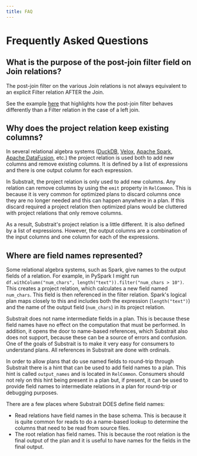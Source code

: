 ```yaml
---
title: FAQ
---
```


# Frequently Asked Questions

## What is the purpose of the post-join filter field on Join relations?

The post-join filter on the various Join relations is not always equivalent to an explicit Filter relation AFTER the Join.

See the example [here](https://facebookincubator.github.io/velox/develop/joins.html#hash-join-implementation) that highlights how the post-join filter behaves differently than a Filter relation in the case of a left join.

## Why does the project relation keep existing columns?

In several relational algebra systems ([DuckDB](https://duckdb.org/), [Velox](https://velox-lib.io/), [Apache Spark](https://spark.apache.org/), [Apache DataFusion](https://datafusion.apache.org/), etc.) the project relation is used both
to add new columns and remove existing columns. It is defined by a list of expressions and there is one output
column for each expression.

In Substrait, the project relation is only used to add new columns. Any relation can remove columns by using the
`emit` property in `RelCommon`. This is because it is very common for optimized plans to discard columns once they
are no longer needed and this can happen anywhere in a plan. If this discard required a project relation then
optimized plans would be cluttered with project relations that only remove columns.

As a result, Substrait's project relation is a little different. It is also defined by a list of expressions.
However, the output columns are a combination of the input columns and one column for each of the expressions.

## Where are field names represented?

Some relational algebra systems, such as Spark, give names to the output fields of a relation. For example, in
PySpark I might run `df.withColumn("num_chars", length("text")).filter("num_chars > 10")`. This creates a
project relation, which calculates a new field named `num_chars`. This field is then referenced in the filter
relation. Spark's logical plan maps closely to this and includes both the expression (`length("text")`) and the
name of the output field (`num_chars`) in its project relation.

Substrait does not name intermediate fields in a plan. This is because these field names have no effect on
the computation that must be performed. In addition, it opens the door to name-based references, which Substrait
also does not support, because these can be a source of errors and confusion. One of the goals of Substrait is
to make it very easy for consumers to understand plans. All references in Substrait are done with ordinals.

In order to allow plans that do use named fields to round-trip through Substrait there is a hint that can be
used to add field names to a plan. This hint is called `output_names` and is located in `RelCommon`. Consumers
should not rely on this hint being present in a plan but, if present, it can be used to provide field names to
intermediate relations in a plan for round-trip or debugging purposes.

There are a few places where Substrait DOES define field names:

- Read relations have field names in the base schema. This is because it is quite common for reads to do a
  name-based lookup to determine the columns that need to be read from source files.
- The root relation has field names. This is because the root relation is the final output of the plan and
  it is useful to have names for the fields in the final output.
